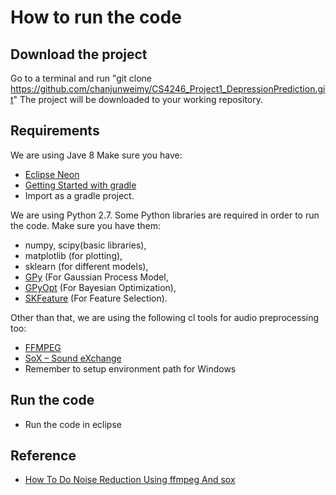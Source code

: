 # How to run the code

## Download the project
Go to a terminal and run "git clone https://github.com/chanjunweimy/CS4246_Project1_DepressionPrediction.git"
The project will be downloaded to your working repository.

##  Requirements
We are using Jave 8
Make sure you have:
- [Eclipse Neon](http://www.eclipse.org/neon/)
- [Getting Started with gradle](https://gradle.org/getting-started-gradle-java/)
- Import as a gradle project.

We are using Python 2.7.
Some Python libraries are required in order to run the code.
Make sure you have them: 
- numpy, scipy(basic libraries),
- matplotlib (for plotting), 
- sklearn (for different models), 
- [GPy](https://github.com/SheffieldML/GPy) (For Gaussian Process Model, 
- [GPyOpt](https://github.com/SheffieldML/GPyOpt) (For Bayesian Optimization), 
- [SKFeature](https://github.com/jundongl/scikit-feature) (For Feature Selection).

Other than that, we are using the following cl tools for audio preprocessing too:
- [FFMPEG](http://ffmpeg.org/)
- [SoX – Sound eXchange](http://sox.sourceforge.net/)
- Remember to setup environment path for Windows

## Run the code
- Run the code in eclipse

## Reference
- [How To Do Noise Reduction Using ffmpeg And sox](http://www.zoharbabin.com/how-to-do-noise-reduction-using-ffmpeg-and-sox/)